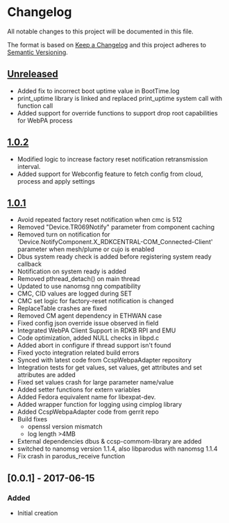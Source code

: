 # Changelog
All notable changes to this project will be documented in this file.

The format is based on [Keep a Changelog](http://keepachangelog.com/en/1.0.0/)
and this project adheres to [Semantic Versioning](http://semver.org/spec/v2.0.0.html).

## [Unreleased]
- Added fix to incorrect boot uptime value in BootTime.log
- print_uptime library is linked and replaced print_uptime system call with function call
- Added support for override functions to support drop root capabilities for WebPA process

## [1.0.2]

- Modified logic to increase factory reset notification retransmission interval.  
- Added support for Webconfig feature to fetch config from cloud, process and apply settings

## [1.0.1]

- Avoid repeated factory reset notification when cmc is 512
- Removed "Device.TR069Notify" parameter from component caching
- Removed turn on notification for 'Device.NotifyComponent.X_RDKCENTRAL-COM_Connected-Client' parameter when mesh/plume or cujo is enabled
- Dbus system ready check is added before registering system ready callback
- Notification on system ready is added
- Removed pthread_detach() on main thread
- Updated to use nanomsg nng compatibility
- CMC, CID values are logged during SET
- CMC set logic for factory-reset notification is changed
- ReplaceTable crashes are fixed
- Removed CM agent dependency in ETHWAN case
- Fixed config json override issue observed in field
- Integrated WebPA Client Support in RDKB RPI and EMU 
- Code optimization, added NULL checks in libpd.c
- Added abort in configure if thread support isn't found 
- Fixed yocto integration related build errors
- Synced with latest code from CcspWebpaAdapter repository
- Integration tests for get values, set values, get attributes and set attributes are added
- Fixed set values crash for large parameter name/value
- Added setter functions for extern variables
- Added Fedora equivalent name for libexpat-dev.
- Added wrapper function for logging using cimplog library
- Added CcspWebpaAdapter code from gerrit repo
- Build fixes
    - openssl version mismatch 
    - log length >4MB
- External dependencies dbus & ccsp-commom-library are added
- switched to nanomsg version 1.1.4, also libparodus with nanomsg 1.1.4
- Fix crash in parodus_receive function

## [0.0.1] - 2017-06-15
### Added
- Initial creation

[Unreleased]: https://github.com/xmidt-org/parodus2ccsp/compare/1.0.2...HEAD
[1.0.2]: https://github.com/xmidt-org/parodus2ccsp/compare/1.0.1...1.0.2
[1.0.1]: https://github.com/xmidt-org/parodus2ccsp/compare/1.0.0...1.0.1
[1.0.0]: https://github.com/xmidt-org/parodus2ccsp/compare/953ff88c5ad415ca486fe06164e794efa8021c5d...1.0.0
